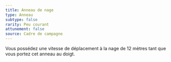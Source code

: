 ```yaml
---
title: Anneau de nage
type: Anneau
subtype: false
rarity: Peu courant
attunement: false
source: Cadre de campagne
---
```

Vous possédez une vitesse de déplacement à la nage de 12 mètres tant que vous portez cet anneau au doigt.
